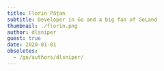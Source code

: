 ```yaml
---
title: Florin Pățan
subtitle: Developer in Go and a big fan of GoLand
thumbnail: ./florin.png
author: dlsniper
guest: true
date: 2020-01-01
obsoletes:
  - /go/authors/dlsniper/
---
```

